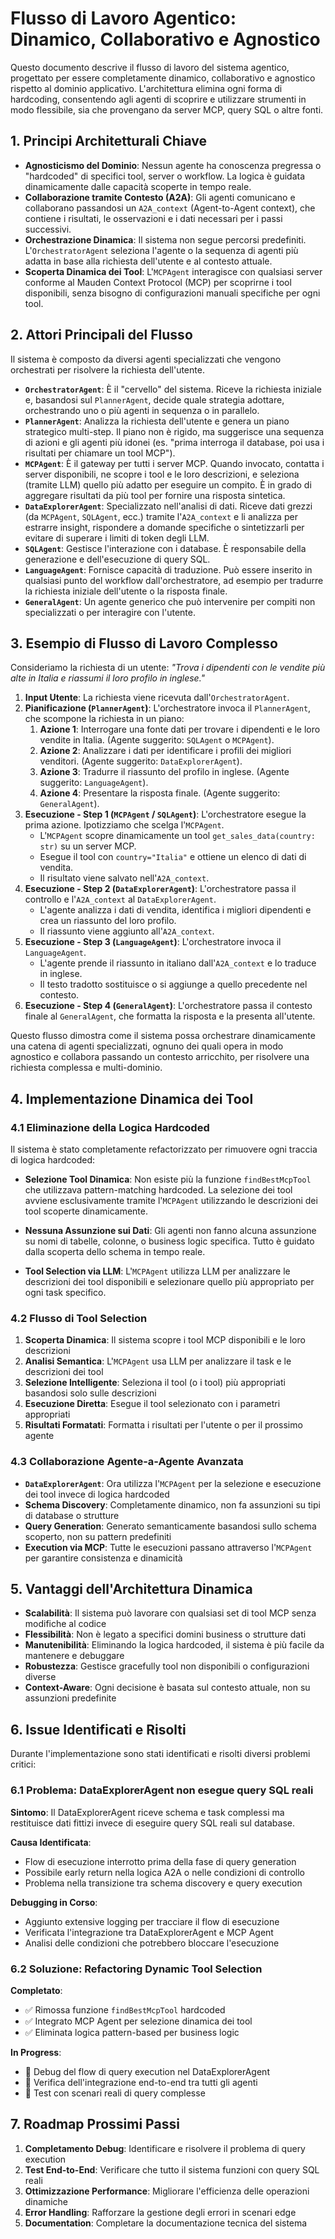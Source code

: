 # Flusso di Lavoro Agentico: Dinamico, Collaborativo e Agnostico

Questo documento descrive il flusso di lavoro del sistema agentico, progettato per essere completamente dinamico, collaborativo e agnostico rispetto al dominio applicativo. L'architettura elimina ogni forma di hardcoding, consentendo agli agenti di scoprire e utilizzare strumenti in modo flessibile, sia che provengano da server MCP, query SQL o altre fonti.

## 1. Principi Architetturali Chiave

- **Agnosticismo del Dominio**: Nessun agente ha conoscenza pregressa o "hardcoded" di specifici tool, server o workflow. La logica è guidata dinamicamente dalle capacità scoperte in tempo reale.
- **Collaborazione tramite Contesto (A2A)**: Gli agenti comunicano e collaborano passandosi un `A2A_context` (Agent-to-Agent context), che contiene i risultati, le osservazioni e i dati necessari per i passi successivi.
- **Orchestrazione Dinamica**: Il sistema non segue percorsi predefiniti. L'`OrchestratorAgent` seleziona l'agente o la sequenza di agenti più adatta in base alla richiesta dell'utente e al contesto attuale.
- **Scoperta Dinamica dei Tool**: L'`MCPAgent` interagisce con qualsiasi server conforme al Mauden Context Protocol (MCP) per scoprirne i tool disponibili, senza bisogno di configurazioni manuali specifiche per ogni tool.

## 2. Attori Principali del Flusso

Il sistema è composto da diversi agenti specializzati che vengono orchestrati per risolvere la richiesta dell'utente.

- **`OrchestratorAgent`**: È il "cervello" del sistema. Riceve la richiesta iniziale e, basandosi sul `PlannerAgent`, decide quale strategia adottare, orchestrando uno o più agenti in sequenza o in parallelo.
- **`PlannerAgent`**: Analizza la richiesta dell'utente e genera un piano strategico multi-step. Il piano non è rigido, ma suggerisce una sequenza di azioni e gli agenti più idonei (es. "prima interroga il database, poi usa i risultati per chiamare un tool MCP").
- **`MCPAgent`**: È il gateway per tutti i server MCP. Quando invocato, contatta i server disponibili, ne scopre i tool e le loro descrizioni, e seleziona (tramite LLM) quello più adatto per eseguire un compito. È in grado di aggregare risultati da più tool per fornire una risposta sintetica.
- **`DataExplorerAgent`**: Specializzato nell'analisi di dati. Riceve dati grezzi (da `MCPAgent`, `SQLAgent`, ecc.) tramite l'`A2A_context` e li analizza per estrarre insight, rispondere a domande specifiche o sintetizzarli per evitare di superare i limiti di token degli LLM.
- **`SQLAgent`**: Gestisce l'interazione con i database. È responsabile della generazione e dell'esecuzione di query SQL.
- **`LanguageAgent`**: Fornisce capacità di traduzione. Può essere inserito in qualsiasi punto del workflow dall'orchestratore, ad esempio per tradurre la richiesta iniziale dell'utente o la risposta finale.
- **`GeneralAgent`**: Un agente generico che può intervenire per compiti non specializzati o per interagire con l'utente.

## 3. Esempio di Flusso di Lavoro Complesso

Consideriamo la richiesta di un utente: *"Trova i dipendenti con le vendite più alte in Italia e riassumi il loro profilo in inglese."*

1.  **Input Utente**: La richiesta viene ricevuta dall'`OrchestratorAgent`.
2.  **Pianificazione (`PlannerAgent`)**: L'orchestratore invoca il `PlannerAgent`, che scompone la richiesta in un piano:
    1.  **Azione 1**: Interrogare una fonte dati per trovare i dipendenti e le loro vendite in Italia. (Agente suggerito: `SQLAgent` o `MCPAgent`).
    2.  **Azione 2**: Analizzare i dati per identificare i profili dei migliori venditori. (Agente suggerito: `DataExplorerAgent`).
    3.  **Azione 3**: Tradurre il riassunto del profilo in inglese. (Agente suggerito: `LanguageAgent`).
    4.  **Azione 4**: Presentare la risposta finale. (Agente suggerito: `GeneralAgent`).
3.  **Esecuzione - Step 1 (`MCPAgent` / `SQLAgent`)**: L'orchestratore esegue la prima azione. Ipotizziamo che scelga l'`MCPAgent`.
    - L'`MCPAgent` scopre dinamicamente un tool `get_sales_data(country: str)` su un server MCP.
    - Esegue il tool con `country="Italia"` e ottiene un elenco di dati di vendita.
    - Il risultato viene salvato nell'`A2A_context`.
4.  **Esecuzione - Step 2 (`DataExplorerAgent`)**: L'orchestratore passa il controllo e l'`A2A_context` al `DataExplorerAgent`.
    - L'agente analizza i dati di vendita, identifica i migliori dipendenti e crea un riassunto del loro profilo.
    - Il riassunto viene aggiunto all'`A2A_context`.
5.  **Esecuzione - Step 3 (`LanguageAgent`)**: L'orchestratore invoca il `LanguageAgent`.
    - L'agente prende il riassunto in italiano dall'`A2A_context` e lo traduce in inglese.
    - Il testo tradotto sostituisce o si aggiunge a quello precedente nel contesto.
6.  **Esecuzione - Step 4 (`GeneralAgent`)**: L'orchestratore passa il contesto finale al `GeneralAgent`, che formatta la risposta e la presenta all'utente.

Questo flusso dimostra come il sistema possa orchestrare dinamicamente una catena di agenti specializzati, ognuno dei quali opera in modo agnostico e collabora passando un contesto arricchito, per risolvere una richiesta complessa e multi-dominio.

## 4. Implementazione Dinamica dei Tool

### 4.1 Eliminazione della Logica Hardcoded

Il sistema è stato completamente refactorizzato per rimuovere ogni traccia di logica hardcoded:

- **Selezione Tool Dinamica**: Non esiste più la funzione `findBestMcpTool` che utilizzava pattern-matching hardcoded. La selezione dei tool avviene esclusivamente tramite l'`MCPAgent` utilizzando le descrizioni dei tool scoperte dinamicamente.

- **Nessuna Assunzione sui Dati**: Gli agenti non fanno alcuna assunzione su nomi di tabelle, colonne, o business logic specifica. Tutto è guidato dalla scoperta dello schema in tempo reale.

- **Tool Selection via LLM**: L'`MCPAgent` utilizza LLM per analizzare le descrizioni dei tool disponibili e selezionare quello più appropriato per ogni task specifico.

### 4.2 Flusso di Tool Selection

1. **Scoperta Dinamica**: Il sistema scopre i tool MCP disponibili e le loro descrizioni
2. **Analisi Semantica**: L'`MCPAgent` usa LLM per analizzare il task e le descrizioni dei tool  
3. **Selezione Intelligente**: Seleziona il tool (o i tool) più appropriati basandosi solo sulle descrizioni
4. **Esecuzione Diretta**: Esegue il tool selezionato con i parametri appropriati
5. **Risultati Formatati**: Formatta i risultati per l'utente o per il prossimo agente

### 4.3 Collaborazione Agente-a-Agente Avanzata

- **`DataExplorerAgent`**: Ora utilizza l'`MCPAgent` per la selezione e esecuzione dei tool invece di logica hardcoded
- **Schema Discovery**: Completamente dinamico, non fa assunzioni su tipi di database o strutture
- **Query Generation**: Generato semanticamente basandosi sullo schema scoperto, non su pattern predefiniti
- **Execution via MCP**: Tutte le esecuzioni passano attraverso l'`MCPAgent` per garantire consistenza e dinamicità

## 5. Vantaggi dell'Architettura Dinamica

- **Scalabilità**: Il sistema può lavorare con qualsiasi set di tool MCP senza modifiche al codice
- **Flessibilità**: Non è legato a specifici domini business o strutture dati
- **Manutenibilità**: Eliminando la logica hardcoded, il sistema è più facile da mantenere e debuggare
- **Robustezza**: Gestisce gracefully tool non disponibili o configurazioni diverse
- **Context-Aware**: Ogni decisione è basata sul contesto attuale, non su assunzioni predefinite

## 6. Issue Identificati e Risolti

Durante l'implementazione sono stati identificati e risolti diversi problemi critici:

### 6.1 Problema: DataExplorerAgent non esegue query SQL reali

**Sintomo**: Il DataExplorerAgent riceve schema e task complessi ma restituisce dati fittizi invece di eseguire query SQL reali sul database.

**Causa Identificata**: 
- Flow di esecuzione interrotto prima della fase di query generation
- Possibile early return nella logica A2A o nelle condizioni di controllo
- Problema nella transizione tra schema discovery e query execution

**Debugging in Corso**:
- Aggiunto extensive logging per tracciare il flow di esecuzione
- Verificata l'integrazione tra DataExplorerAgent e MCP Agent  
- Analisi delle condizioni che potrebbero bloccare l'esecuzione

### 6.2 Soluzione: Refactoring Dynamic Tool Selection

**Completato**: 
- ✅ Rimossa funzione `findBestMcpTool` hardcoded
- ✅ Integrato MCP Agent per selezione dinamica dei tool
- ✅ Eliminata logica pattern-based per business logic

**In Progress**:
- 🔄 Debug del flow di query execution nel DataExplorerAgent
- 🔄 Verifica dell'integrazione end-to-end tra tutti gli agenti
- 🔄 Test con scenari reali di query complesse

## 7. Roadmap Prossimi Passi

1. **Completamento Debug**: Identificare e risolvere il problema di query execution
2. **Test End-to-End**: Verificare che tutto il sistema funzioni con query SQL reali  
3. **Ottimizzazione Performance**: Migliorare l'efficienza delle operazioni dinamiche
4. **Error Handling**: Rafforzare la gestione degli errori in scenari edge
5. **Documentation**: Completare la documentazione tecnica del sistema
